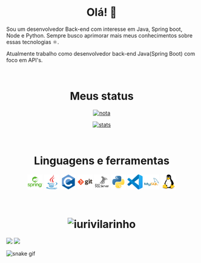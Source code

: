 <h1 align="center">Olá! 👋</h1>

Sou um desenvolvedor Back-end com interesse em Java, Spring boot, Node e Python. Sempre busco aprimorar mais meus conhecimentos sobre essas tecnologias ⚛️.

Atualmente trabalho como desenvolvedor back-end Java(Spring Boot) com foco em API's.

<p align="left"> <a href="https://github.com/iurivilarinho"><!---<img src="https://i.imgur.com/nQqd4GR.png" alt="banner" />---></a> </p><br>

<h1 align="center">Meus status</h1>

<p align="center"> <a href="https://github.com/ryo-ma/github-profile-trophy"><img src="https://github-readme-stats.vercel.app/api?username=iurivilarinho&show_icons=true&theme=dark" alt="nota"</p><br>
<p align="center"> <a href="https://github.com/anuraghazra/github-readme-stats"><img src="https://github-readme-stats.vercel.app/api/top-langs/?username=iurivilarinho&theme=dark" alt="stats" /></a> </p><br>

<h1 align="center">Linguagens e ferramentas</h1>
<p align="center">
<div align="center" >
<img src="https://github.com/devicons/devicon/blob/master/icons/spring/spring-original-wordmark.svg" alt="java" width="40" height="40"/> </a>
<img src="https://github.com/devicons/devicon/blob/master/icons/java/java-original.svg" alt="java" width="40" height="40"/> </a>
<img src="https://github.com/devicons/devicon/blob/master/icons/c/c-original.svg" alt="c" width="40" height="40"/> </a>
<img src="https://github.com/devicons/devicon/blob/master/icons/git/git-original-wordmark.svg" alt="linux" width="40" height="40"/> </a>
<img src="https://github.com/devicons/devicon/blob/master/icons/microsoftsqlserver/microsoftsqlserver-plain-wordmark.svg" height="40"/> </a>
<img src="https://github.com/devicons/devicon/blob/master/icons/python/python-original.svg" alt="python" width="40" height="40"/> </a>
<img src="https://github.com/devicons/devicon/blob/master/icons/vscode/vscode-original.svg" alt="vscode" width="40" height="40"/> </a>
<img src="https://raw.githubusercontent.com/devicons/devicon/master/icons/mysql/mysql-original-wordmark.svg" alt="mysql" width="40" height="40"/> </a>
<img src="https://raw.githubusercontent.com/devicons/devicon/master/icons/linux/linux-original.svg" alt="linux" width="40" height="40"/> </a></p><br>

</div>

<p><h1 align="center"><img align="center" src="https://github-readme-streak-stats.herokuapp.com/?user=iurivilarinho&theme=dark" alt="iurivilarinho" /></h1></p>

<div> 
  <a href = "mailto:iuri-vilarinho@hotmail.com"><img src="https://img.shields.io/badge/-Hotmail-%23333?style=for-the-badge&logo=hotmail&logoColor=white" target="_blank"></a>
  <a href="https://www.linkedin.com/in/iuri-vilarinho-0baa17140/" target="_blank"><img src="https://img.shields.io/badge/-LinkedIn-%230077B5?style=for-the-badge&logo=linkedin&logoColor=white" target="_blank"></a> 

![snake gif](https://github.com/iurivilarinho/iurivilarinho/blob/output/github-contribution-grid-snake.svg)
<!--- - 👋 Hi, I’m @iurivilarinho
- 👀 I’m interested in job opportunities in the areas of software development and database.
- 🌱 I’m currently learning new techniques in front-end (Java Script - React Native) and database.
- 💞️ I’m looking to collaborate on for the development of the institution which I aim to integrate, putting my knowledge into practice and looking for innovative and versatile ways to solve problems.
- 📫 How to reach me, email: iuri-vilarinho@hotmail.com || whatsapp: +55034996444008.--->

<!---
iurivilarinho/iurivilarinho is a ✨ special ✨ repository because its `README.md` (this file) appears on your GitHub profile.
You can click the Preview link to take a look at your changes.
--->
